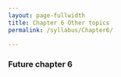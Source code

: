 ```yaml
---
layout: page-fullwidth
title: Chapter 6 Other topics
permalink: /syllabus/Chapter6/

---
```


### Future chapter 6
